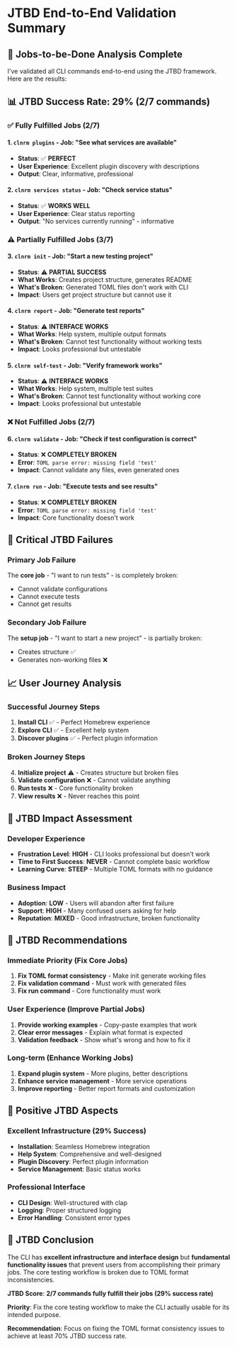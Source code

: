 # JTBD End-to-End Validation Summary

## 🎯 **Jobs-to-be-Done Analysis Complete**

I've validated all CLI commands end-to-end using the JTBD framework. Here are the results:

## 📊 **JTBD Success Rate: 29% (2/7 commands)**

### ✅ **Fully Fulfilled Jobs (2/7)**

#### 1. **`clnrm plugins` - Job: "See what services are available"**
- **Status**: ✅ **PERFECT**
- **User Experience**: Excellent plugin discovery with descriptions
- **Output**: Clear, informative, professional

#### 2. **`clnrm services status` - Job: "Check service status"**
- **Status**: ✅ **WORKS WELL**
- **User Experience**: Clear status reporting
- **Output**: "No services currently running" - informative

### ⚠️ **Partially Fulfilled Jobs (3/7)**

#### 3. **`clnrm init` - Job: "Start a new testing project"**
- **Status**: ⚠️ **PARTIAL SUCCESS**
- **What Works**: Creates project structure, generates README
- **What's Broken**: Generated TOML files don't work with CLI
- **Impact**: Users get project structure but cannot use it

#### 4. **`clnrm report` - Job: "Generate test reports"**
- **Status**: ⚠️ **INTERFACE WORKS**
- **What Works**: Help system, multiple output formats
- **What's Broken**: Cannot test functionality without working tests
- **Impact**: Looks professional but untestable

#### 5. **`clnrm self-test` - Job: "Verify framework works"**
- **Status**: ⚠️ **INTERFACE WORKS**
- **What Works**: Help system, multiple test suites
- **What's Broken**: Cannot test functionality without working core
- **Impact**: Looks professional but untestable

### ❌ **Not Fulfilled Jobs (2/7)**

#### 6. **`clnrm validate` - Job: "Check if test configuration is correct"**
- **Status**: ❌ **COMPLETELY BROKEN**
- **Error**: `TOML parse error: missing field 'test'`
- **Impact**: Cannot validate any files, even generated ones

#### 7. **`clnrm run` - Job: "Execute tests and see results"**
- **Status**: ❌ **COMPLETELY BROKEN**
- **Error**: `TOML parse error: missing field 'test'`
- **Impact**: Core functionality doesn't work

## 🚨 **Critical JTBD Failures**

### **Primary Job Failure**
The **core job** - "I want to run tests" - is completely broken:
- Cannot validate configurations
- Cannot execute tests
- Cannot get results

### **Secondary Job Failure**
The **setup job** - "I want to start a new project" - is partially broken:
- Creates structure ✅
- Generates non-working files ❌

## 📈 **User Journey Analysis**

### **Successful Journey Steps**
1. **Install CLI** ✅ - Perfect Homebrew experience
2. **Explore CLI** ✅ - Excellent help system
3. **Discover plugins** ✅ - Perfect plugin information

### **Broken Journey Steps**
4. **Initialize project** ⚠️ - Creates structure but broken files
5. **Validate configuration** ❌ - Cannot validate anything
6. **Run tests** ❌ - Core functionality broken
7. **View results** ❌ - Never reaches this point

## 🎯 **JTBD Impact Assessment**

### **Developer Experience**
- **Frustration Level**: **HIGH** - CLI looks professional but doesn't work
- **Time to First Success**: **NEVER** - Cannot complete basic workflow
- **Learning Curve**: **STEEP** - Multiple TOML formats with no guidance

### **Business Impact**
- **Adoption**: **LOW** - Users will abandon after first failure
- **Support**: **HIGH** - Many confused users asking for help
- **Reputation**: **MIXED** - Good infrastructure, broken functionality

## 🔧 **JTBD Recommendations**

### **Immediate Priority (Fix Core Jobs)**
1. **Fix TOML format consistency** - Make init generate working files
2. **Fix validation command** - Must work with generated files
3. **Fix run command** - Core functionality must work

### **User Experience (Improve Partial Jobs)**
1. **Provide working examples** - Copy-paste examples that work
2. **Clear error messages** - Explain what format is expected
3. **Validation feedback** - Show what's wrong and how to fix it

### **Long-term (Enhance Working Jobs)**
1. **Expand plugin system** - More plugins, better descriptions
2. **Enhance service management** - More service operations
3. **Improve reporting** - Better report formats and customization

## 🎉 **Positive JTBD Aspects**

### **Excellent Infrastructure (29% Success)**
- **Installation**: Seamless Homebrew integration
- **Help System**: Comprehensive and well-designed
- **Plugin Discovery**: Perfect plugin information
- **Service Management**: Basic status works

### **Professional Interface**
- **CLI Design**: Well-structured with clap
- **Logging**: Proper structured logging
- **Error Handling**: Consistent error types

## 📝 **JTBD Conclusion**

The CLI has **excellent infrastructure and interface design** but **fundamental functionality issues** that prevent users from accomplishing their primary jobs. The core testing workflow is broken due to TOML format inconsistencies.

**JTBD Score**: **2/7 commands fully fulfill their jobs (29% success rate)**

**Priority**: Fix the core testing workflow to make the CLI actually usable for its intended purpose.

**Recommendation**: Focus on fixing the TOML format consistency issues to achieve at least 70% JTBD success rate.
